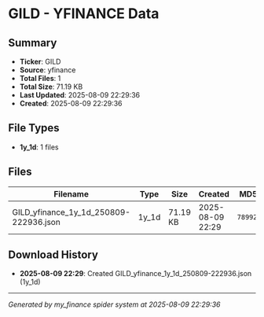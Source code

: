 # GILD - YFINANCE Data

## Summary
- **Ticker**: GILD
- **Source**: yfinance
- **Total Files**: 1
- **Total Size**: 71.19 KB
- **Last Updated**: 2025-08-09 22:29:36
- **Created**: 2025-08-09 22:29:36

## File Types
- **1y_1d**: 1 files

## Files

| Filename | Type | Size | Created | MD5 Hash |
|----------|------|------|---------|----------|
| GILD_yfinance_1y_1d_250809-222936.json | 1y_1d | 71.19 KB | 2025-08-09 22:29 | `78992602...` |

## Download History

- **2025-08-09 22:29**: Created GILD_yfinance_1y_1d_250809-222936.json (1y_1d)

---
*Generated by my_finance spider system at 2025-08-09 22:29:36*
